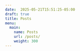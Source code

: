 ```yaml
---
date:  2025-05-21T15:51:25-05:00
draft: true
title: Posts
menu:
  main:
    name: Posts
    url: /posts/
    weight: 300
---
```

